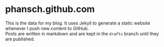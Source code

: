 # phansch.github.com

This is the data for my blog. It uses Jekyll to generate a static website whenever I push new content to GitHub.  
Posts are written in markdown and are kept in the `drafts` branch until they are published.